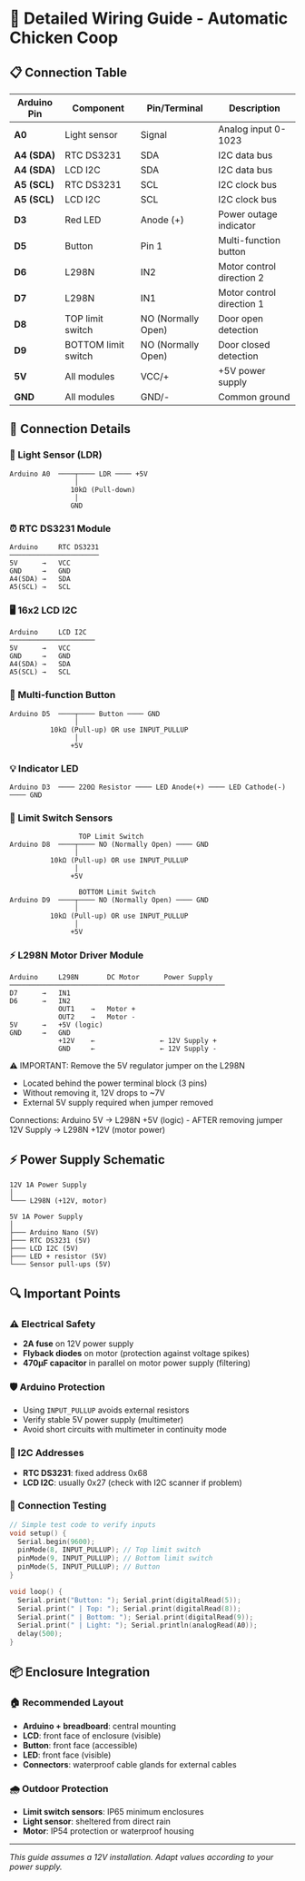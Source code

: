 # 🔌 Detailed Wiring Guide - Automatic Chicken Coop

## 📋 Connection Table

| Arduino Pin | Component | Pin/Terminal | Description |
|-------------|-----------|--------------|-------------|
| **A0** | Light sensor | Signal | Analog input 0-1023 |
| **A4 (SDA)** | RTC DS3231 | SDA | I2C data bus |
| **A4 (SDA)** | LCD I2C | SDA | I2C data bus |
| **A5 (SCL)** | RTC DS3231 | SCL | I2C clock bus |
| **A5 (SCL)** | LCD I2C | SCL | I2C clock bus |
| **D3** | Red LED | Anode (+) | Power outage indicator |
| **D5** | Button | Pin 1 | Multi-function button |
| **D6** | L298N | IN2 | Motor control direction 2 |
| **D7** | L298N | IN1 | Motor control direction 1 |
| **D8** | TOP limit switch | NO (Normally Open) | Door open detection |
| **D9** | BOTTOM limit switch | NO (Normally Open) | Door closed detection |
| **5V** | All modules | VCC/+ | +5V power supply |
| **GND** | All modules | GND/- | Common ground |

## 🔧 Connection Details

### 📡 Light Sensor (LDR)
```
Arduino A0  ────┬──── LDR ──── +5V
                │
               10kΩ (Pull-down)
                │
               GND
```

### ⏰ RTC DS3231 Module
```
Arduino     RTC DS3231
──────────────────────
5V      →   VCC
GND     →   GND  
A4(SDA) →   SDA
A5(SCL) →   SCL
```

### 🖥️ 16x2 LCD I2C
```
Arduino     LCD I2C
─────────────────────
5V      →   VCC
GND     →   GND
A4(SDA) →   SDA
A5(SCL) →   SCL
```

### 🔘 Multi-function Button
```
Arduino D5  ────┬──── Button ──── GND
                │
          10kΩ (Pull-up) OR use INPUT_PULLUP
                │
               +5V
```

### 💡 Indicator LED
```
Arduino D3  ──── 220Ω Resistor ──── LED Anode(+) ──── LED Cathode(-) ──── GND
```

### 🏁 Limit Switch Sensors
```
                 TOP Limit Switch
Arduino D8  ────┬──── NO (Normally Open) ──── GND
                │
          10kΩ (Pull-up) OR use INPUT_PULLUP
                │
               +5V

                 BOTTOM Limit Switch  
Arduino D9  ────┬──── NO (Normally Open) ──── GND
                │
          10kΩ (Pull-up) OR use INPUT_PULLUP
                │
               +5V
```

### ⚡ L298N Motor Driver Module
```
Arduino     L298N       DC Motor      Power Supply
─────────────────────────────────────────────────────
D7      →   IN1
D6      →   IN2
            OUT1    →   Motor +
            OUT2    →   Motor -
5V      →   +5V (logic)
GND     →   GND
            +12V    ←                ← 12V Supply +
            GND     ←                ← 12V Supply -
```
⚠️ IMPORTANT: Remove the 5V regulator jumper on the L298N
- Located behind the power terminal block (3 pins)
- Without removing it, 12V drops to ~7V
- External 5V supply required when jumper removed

Connections:
Arduino 5V → L298N +5V (logic) - AFTER removing jumper
12V Supply → L298N +12V (motor power)

## ⚡ Power Supply Schematic

```
12V 1A Power Supply
│
└─── L298N (+12V, motor)

5V 1A Power Supply
│
├─── Arduino Nano (5V)
├─── RTC DS3231 (5V)
├─── LCD I2C (5V)  
├─── LED + resistor (5V)
└─── Sensor pull-ups (5V)
```

## 🔍 Important Points

### ⚠️ Electrical Safety
- **2A fuse** on 12V power supply
- **Flyback diodes** on motor (protection against voltage spikes)
- **470µF capacitor** in parallel on motor power supply (filtering)

### 🛡️ Arduino Protection
- Using `INPUT_PULLUP` avoids external resistors
- Verify stable 5V power supply (multimeter)
- Avoid short circuits with multimeter in continuity mode

### 📐 I2C Addresses
- **RTC DS3231**: fixed address 0x68
- **LCD I2C**: usually 0x27 (check with I2C scanner if problem)

### 🔧 Connection Testing
```cpp
// Simple test code to verify inputs
void setup() {
  Serial.begin(9600);
  pinMode(8, INPUT_PULLUP); // Top limit switch
  pinMode(9, INPUT_PULLUP); // Bottom limit switch
  pinMode(5, INPUT_PULLUP); // Button
}

void loop() {
  Serial.print("Button: "); Serial.print(digitalRead(5));
  Serial.print(" | Top: "); Serial.print(digitalRead(8));
  Serial.print(" | Bottom: "); Serial.print(digitalRead(9));
  Serial.print(" | Light: "); Serial.println(analogRead(A0));
  delay(500);
}
```

## 📦 Enclosure Integration

### 🏠 Recommended Layout
- **Arduino + breadboard**: central mounting
- **LCD**: front face of enclosure (visible)
- **Button**: front face (accessible)
- **LED**: front face (visible)
- **Connectors**: waterproof cable glands for external cables

### 🌧️ Outdoor Protection
- **Limit switch sensors**: IP65 minimum enclosures
- **Light sensor**: sheltered from direct rain
- **Motor**: IP54 protection or waterproof housing

---

*This guide assumes a 12V installation. Adapt values according to your power supply.*